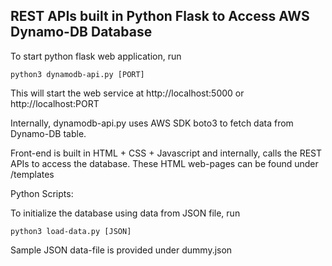 
## 	REST APIs built in Python Flask to Access AWS Dynamo-DB Database


To start python flask web application, run 

	python3 dynamodb-api.py [PORT]

This will start the web service at http://localhost:5000 or http://localhost:PORT

Internally, dynamodb-api.py uses AWS SDK boto3 to fetch data from Dynamo-DB table.

Front-end is built in HTML + CSS + Javascript and internally, calls the REST APIs 
to access the database. These HTML web-pages can be found under /templates

Python Scripts:

To initialize the database using data from JSON file, run

	python3 load-data.py [JSON]

Sample JSON data-file is provided under dummy.json
